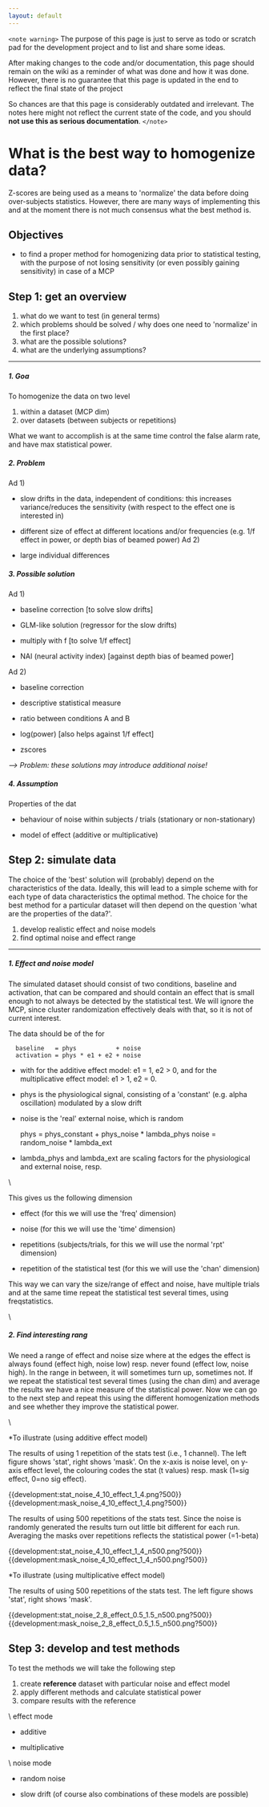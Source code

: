 ```yaml
---
layout: default
---
```


`<note warning>`
The purpose of this page is just to serve as todo or scratch pad for the development project and to list and share some ideas. 

After making changes to the code and/or documentation, this page should remain on the wiki as a reminder of what was done and how it was done. However, there is no guarantee that this page is updated in the end to reflect the final state of the project

So chances are that this page is considerably outdated and irrelevant. The notes here might not reflect the current state of the code, and you should **not use this as serious documentation**.
`</note>`

# What is the best way to homogenize data?

Z-scores are being used as a means to 'normalize' the data before doing over-subjects statistics. However, there are many ways of implementing this and at the moment there is not much consensus what the best method is.


## Objectives

*  to find a proper method for homogenizing data prior to statistical testing, with the purpose of not losing sensitivity (or even possibly gaining sensitivity) in case of a MCP


## Step 1: get an overview

 1.  what do we want to test (in general terms)
 2.  which problems should be solved / why does one need to 'normalize' in the first place?
 3.  what are the possible solutions?
 4.  what are the underlying assumptions?


----
##### 1. Goa

To homogenize the data on two level
 1.  within a dataset (MCP dim)
 2.  over datasets (between subjects or repetitions)

What we want to accomplish is at the same time control the false alarm rate, and have max statistical power.

##### 2. Problem

Ad 1)

*  slow drifts in the data, independent of conditions: this increases variance/reduces the sensitivity (with respect to the effect one is interested in)

*  different size of effect at different locations and/or frequencies (e.g. 1/f effect in power, or depth bias of beamed power)
Ad 2)

*  large individual differences


##### 3. Possible solution

Ad 1)

*  baseline correction [to solve slow drifts]

*  GLM-like solution (regressor for the slow drifts)

*  multiply with f [to solve 1/f effect]

*  NAI (neural activity index) [against depth bias of beamed power]

Ad 2)

*  baseline correction

*  descriptive statistical measure

*  ratio between conditions A and B

*  log(power) [also helps against 1/f effect]

*  zscores


*--> Problem: these solutions may introduce additional noise!*



##### 4. Assumption

Properties of the dat

*  behaviour of noise within subjects / trials (stationary or non-stationary)

*  model of effect (additive or multiplicative)
















































## Step 2: simulate data

The choice of the 'best' solution will (probably) depend on the characteristics of the data. Ideally, this will lead to a simple scheme with for each type of data characteristics the optimal method. The choice for the best method for a particular dataset will then depend on the question 'what are the properties of the data?'.

 1.  develop realistic effect and noise models
 2.  find optimal noise and effect range


----


##### 1. Effect and noise model

The simulated dataset should consist of two conditions, baseline and activation, that can be compared and should contain an effect that is small enough to not always be detected by the statistical test. We will ignore the MCP, since cluster randomization effectively deals with that, so it is not of current interest.

The data should be of the for

	
	  baseline   = phys           + noise
	  activation = phys * e1 + e2 + noise



*  with for the additive effect model: e1 = 1, e2 > 0, and for the multiplicative effect model: e1 > 1, e2 = 0.

*  phys is the physiological signal, consisting of a 'constant' (e.g. alpha oscillation) modulated by a slow drift

*  noise is the 'real' external noise, which is random

	
	phys  = phys_constant + phys_noise * lambda_phys
	noise = random_noise  * lambda_ext



*  lambda_phys and lambda_ext are scaling factors for the physiological and external noise, resp.


\\

This gives us the following dimension

*  effect (for this we will use the 'freq' dimension)

*  noise (for this we will use the 'time' dimension)

*  repetitions (subjects/trials, for this we will use the normal 'rpt' dimension)

*  repetition of the statistical test (for this we will use the 'chan' dimension)

This way we can vary the size/range of effect and noise, have multiple trials and at the same time repeat the statistical test several times, using freqstatistics. 

\\


##### 2. Find interesting rang

We need a range of effect and noise size where at the edges the effect is always found (effect high, noise low) resp. never found (effect low, noise high). In the range in between, it will sometimes turn up, sometimes not. If we repeat the statistical test several times (using the chan dim) and average the results we have a nice measure of the statistical power. Now we can go to the next step and repeat this using the different homogenization methods and see whether they improve the statistical power. 

\\

*To illustrate (using additive effect model)

The results of using 1 repetition of the stats test (i.e., 1 channel). The left figure shows 'stat', right shows 'mask'. On the x-axis is noise level, on y-axis effect level, the colouring codes the stat (t values) resp. mask (1=sig effect, 0=no sig effect).


{{development:stat_noise_4_10_effect_1_4.png?500}}
{{development:mask_noise_4_10_effect_1_4.png?500}}

The results of using 500 repetitions of the stats test. Since the noise is randomly generated the results turn out little bit different for each run. Averaging the masks over repetitions reflects the statistical power (=1-beta)


{{development:stat_noise_4_10_effect_1_4_n500.png?500}}
{{development:mask_noise_4_10_effect_1_4_n500.png?500}}


*To illustrate (using multiplicative effect model)

The results of using 500 repetitions of the stats test. The left figure shows 'stat', right shows 'mask'.

{{development:stat_noise_2_8_effect_0.5_1.5_n500.png?500}}
{{development:mask_noise_2_8_effect_0.5_1.5_n500.png?500}}
## Step 3: develop and test methods

To test the methods we will take the following step
 1.  create **reference** dataset with particular noise and effect model
 2.  apply different methods and calculate statistical power
 3.  compare results with the reference

\\
effect mode

*  additive

*  multiplicative

\\
noise mode

*  random noise

*  slow drift
(of course also combinations of these models are possible)
